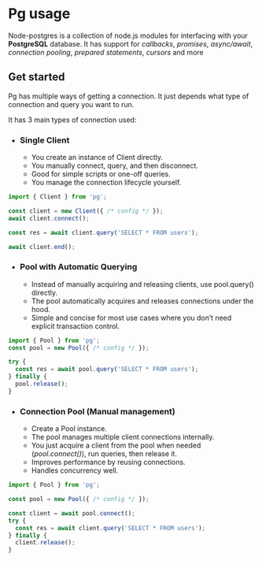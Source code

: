 # Pg usage

Node-postgres is a collection of node.js modules for interfacing with your **PostgreSQL** database. It has support for *callbacks*, *promises*, *async/await*, *connection pooling*, *prepared statements*, *cursors* and more

## Get started

Pg has multiple ways of getting a connection. It just depends what type of connection and query you want to run.

It has 3 main types of connection used:

* ### Single Client

  * You create an instance of Client directly.
  * You manually connect, query, and then disconnect.
  * Good for simple scripts or one-off queries.
  * You manage the connection lifecycle yourself.
  
```ts
import { Client } from 'pg';

const client = new Client({ /* config */ });
await client.connect();

const res = await client.query('SELECT * FROM users');

await client.end();
```

* ### Pool with Automatic Querying
  
  * Instead of manually acquiring and releasing clients, use pool.query() directly.
  * The pool automatically acquires and releases connections under the hood.
  * Simple and concise for most use cases where you don’t need explicit transaction control.

```ts
import { Pool } from 'pg';
const pool = new Pool({ /* config */ });

try {
  const res = await pool.query('SELECT * FROM users');
} finally {
  pool.release();
}
  ```

* ### Connection Pool (Manual management)

  * Create a Pool instance.
  * The pool manages multiple client connections internally.
  * You just acquire a client from the pool when needed (*pool.connect()*), run queries, then release it.
  * Improves performance by reusing connections.
  * Handles concurrency well.
  
```ts
import { Pool } from 'pg';

const pool = new Pool({ /* config */ });

const client = await pool.connect();
try {
  const res = await client.query('SELECT * FROM users');
} finally {
  client.release();
}
```
